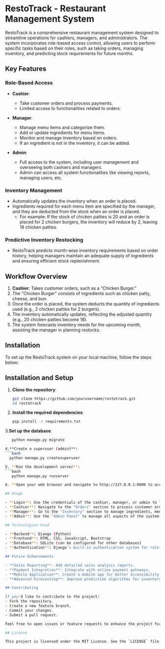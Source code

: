 # RestoTrack - Restaurant Management System

RestoTrack is a comprehensive restaurant management system designed to streamline operations for cashiers, managers, and administrators. The system incorporates role-based access control, allowing users to perform specific tasks based on their roles, such as taking orders, managing inventory, and predicting stock requirements for future months.

## Key Features

### Role-Based Access
- **Cashier**:
  - Take customer orders and process payments.
  - Limited access to functionalities related to orders.
  
- **Manager**:
  - Manage menu items and categorize them.
  - Add or update ingredients for menu items.
  - Monitor and manage inventory based on orders.
  - If an ingredient is not in the inventory, it can be added.
  
- **Admin**:
  - Full access to the system, including user management and overseeing both cashiers and managers.
  - Admin can access all system functionalities like viewing reports, managing users, etc.

### Inventory Management
- Automatically updates the inventory when an order is placed.
- Ingredients required for each menu item are specified by the manager, and they are deducted from the stock when an order is placed.
  - For example: If the stock of chicken patties is 20 and an order is placed for 2 chicken burgers, the inventory will reduce by 2, leaving 18 chicken patties.
  
### Predictive Inventory Restocking
- RestoTrack predicts month-wise inventory requirements based on order history, helping managers maintain an adequate supply of ingredients and ensuring efficient stock replenishment.

## Workflow Overview

1. **Cashier**: Takes customer orders, such as a "Chicken Burger."
2. The "Chicken Burger" consists of ingredients such as chicken patty, cheese, and bun.
3. Once the order is placed, the system deducts the quantity of ingredients used (e.g., 2 chicken patties for 2 burgers).
4. The inventory automatically updates, reflecting the adjusted quantity (e.g., 20 chicken patties become 18).
5. The system forecasts inventory needs for the upcoming month, assisting the manager in planning restocks.

## Installation

To set up the RestoTrack system on your local machine, follow the steps below:

## Installation and Setup


1. **Clone the repository**:
   ```bash
   git clone https://github.com/yourusername/restotrack.git
   cd restotrack
2. **Install the required dependencies**:
   ```bash
   pip install -r requirements.txt


3.**Set up the database**:
```bash
   python manage.py migrate

4.**Create a superuser (admin)**:
```bash
  python manage.py createsuperuser

5. **Run the development server**:
```bash
   python manage.py runserver

6. **Open your web browser and navigate to http://127.0.0.1:8000 to access the system**.

## Usage

- **Login**: Use the credentials of the cashier, manager, or admin to log in.
- **Cashier**: Navigate to the "Orders" section to process customer orders and payments.
- **Manager**: Go to the "Inventory" section to manage ingredients, menu items, and categories. The manager can monitor stock levels and add new inventory as needed.
- **Admin**: Use the "Admin Panel" to manage all aspects of the system, including user roles, menu items, inventory, and reports.

## Technologies Used

- **Backend**: Django (Python)
- **Frontend**: HTML, CSS, JavaScript, Bootstrap
- **Database**: SQLite (can be configured for other databases)
- **Authentication**: Django's built-in authentication system for role-based access

## Future Enhancements

- **Sales Reporting**: Add detailed sales analysis reports.
- **Payment Integration**: Integrate with online payment gateways.
- **Mobile Application**: Create a mobile app for better accessibility and usage.
- **Advanced Forecasting**: Improve predictive algorithms for inventory management.

## Contributing

If you'd like to contribute to the project:
- Fork the repository.
- Create a new feature branch.
- Commit your changes.
- Submit a pull request.

Feel free to open issues or feature requests to enhance the project further!

## License

This project is licensed under the MIT License. See the `LICENSE` file for more information.
